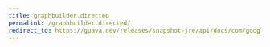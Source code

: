 ```yaml
---
title: graphbuilder.directed
permalink: /graphbuilder.directed/
redirect_to: https://guava.dev/releases/snapshot-jre/api/docs/com/google/common/graph/GraphBuilder.html#directed--
---
```


